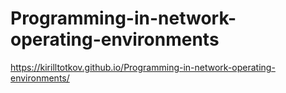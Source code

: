 # Programming-in-network-operating-environments
https://kirilltotkov.github.io/Programming-in-network-operating-environments/
